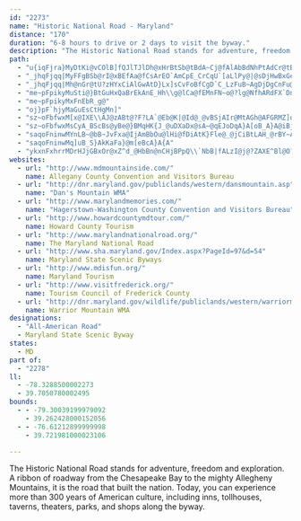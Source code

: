 ```yaml
---
id: "2273"
name: "Historic National Road - Maryland"
distance: "170"
duration: "6-8 hours to drive or 2 days to visit the byway."
description: "The Historic National Road stands for adventure, freedom and exploration. A ribbon of roadway from the Chesapeake Bay to the mighty Allegheny Mountains, it is the road that built the nation. Today, you can experience more than 300 years of American culture, including inns, tollhouses, taverns, theaters, parks, and shops along the byway."
path:
  - "u{iqFjra}MyDtKi@vCOlB]fQJlTJlDh@xHrBtSb@tBdA~Cj@fAlAbBdNhPtAdCr@tBl@tDP~L_HCClSO~B}@nEwGzLcCdCcD~A_Az@sAjCs@fBk@lCMfAXlMfClOzAjQQtQMrF{Cd\\sBzQi@~A}AnDKp@IjCN|ArC|Ij@|@hJdLlChEbHlMfLnN|CrE|FxHlCnERf@nBpIh@dBnAbD`E~GbGzHnArBtItIhAxA~AfClClIfAjCf@z@vAhAxChA^b@Xn@NpACjA{@|G}DdMiB|D}AdEe@dCCtM_@lCKrAJrIZnAnHlKn@pAN~@D`AO~@o@dCDfBr@`ClBjDhBtDlEzKZ|AHrERbEt@|B`IvP|B`E|@|@hB~@`@h@BjAc@tCaEpKKzARr@^d@rDrD|F`Eh@~A^`EQhO]nD}AhE?v@HXvA`Bz@d@dBXlBWpBAnEd@lA^xAzA^XbCz@bA\\EZAXIbF?p@?LCpBOtBSrBa@lC[hBmBhJIp@IvAAtHOhBAVEp@?NJd@Tt@hA~ArCdCh@nAN|@F`DGxEe@fE_@dBgHpVmFvVsCzJO`AgAvc@iAbTIf@{@vCy@fB_GzH_FzIgEjFgJzIaBtBu@bBqG|PsCnGu@~CyAdFiDnE}DdDsBfCwDxKuBvHqCxFe@rA_@pDDhCHjAhAfEH~ACxBu@rHFhEpAlLhE|Zh@`Hh@tLXhK?pIc@fUYrH{@nNwAhNWvA}@~IgCdQk@dFqAbHoBlOoCbRi@fBw@xAkA~AaNxIm@h@Yh@wEtN{AnDSdAIlA_AxE{Lxh@gAnK_@fFK`Dm@z\\b@hNAdAmAlHyAhu@ShC_BjIs@`G_A`DkArBwGzIoJlN_AdB}@hCy@rEYrEFjFDx@\\|Bp@pClBtE`AxA`CpCbD~BdDlAzEf@|FdA`Ip@xAZrBdAr@r@h@x@n@zAXjANpADrBYfCWlA]bAeAhByAjAqBr@e@^iArAy@~Cc@fDXfG^xCdBtK`A`HZrAbAjBz@p@v@TfG\\hA`@|@v@p@lAv@lCj@z@hApApHdH~E`F`CfDlD`HpFfOjB`JlB|Lr@`MXxBtB|Hx@dF^~Er@`GtAfFfCtEfIpKzI|NbFtHdI~Jh@z@j@~Ar@lCbFfMhArBxBnCb@|@XrAT~C^~BfCbH~B`IhCbL`Ipd@Ax@VrAx@dCtA~BzBlD~HnKxAlDt@~CTdC?tBOxE_@xDs@rEi@bCyFzSe@jAqAhBoE|DiAlBsBfF}@zGErE^jFv@hDz@lCxPnXlH|KNv@bArBXx@j@rCR`CMjEu@vNEdCDjCfAzMPlEKni@NpC^vBt@pCl@`BnB~ChUvPvAtAjD`EfA`BnCtEdElIzA~BlCxCj@^l^t^t@tAp@hAV`@Tl@rAlDF`@BP@ZBX?|@Gf@GxB?V@JDH@pAJtDFpDd@jAfAtArCpBjAfClAjBr@r@jBbFV\\rGrFeBfFc@RkA`A{DjG_ArBkMx_@aItX_AzD}@xCIn@?pCXpOyBxF_C`Hm@pAiAzAyE~Fy@v@eA`@uGLmEp@uBz@aAj@eB~Ai@r@sAlCaCrGkEbU}AdFg@fCGHJb@Fd@Hj@nAdFbAtCp@jA|BtF~@|Cb@dDZ~Er@lD^lAlBlE`DzGj@x@~@jArA~@l`@pUpCrBvDjDnClB\\^^r@Jf@XxCVx@nBxDnAvBvEhEnCjDzK`LrC`C~PhQhF`G~IfJtOhOzHjIrAtB~@vB|@nCt@~C`L|\\rAfFrAtMGf@`ArNFvGUxHyAb]uApSWtA_CrJoDtJs@rBc@xB_@~BcBb]iBlYy@pEaIr[y@rFSrHV`FzAlOj@hHPxFDnEKfGo@jKc@`EoBvLc@nBcB|EiAjByCrDcGdF{ClBoB~@}PtGkAn@eCdC}A~BaBxDcGhRy@xDe@xDShFHxFn@zEl@dCz@nCfAhCbHjMxA|DRxAR`D@xDi@zDi@rB}Ljb@{CrJ_GxSoDxKa@dAc@l@wCzCkPtRyC~BuQbLaCdBoFxFgB`Bo@^mCz@wObEeC~@{BzAmU|Xy@tAcB|Dw@fDy@tJG~BbB~y@T~B^~AlAvCxCvFh@vAZzBE^i@vA_@f@s@^eCRuFDcGQyEPgCf@_BhAiAhAeAvAg@~@_BbEcA|DwAzCu@~@uAfAoIdDoBjAsBbByAbC_@fAiDbMsClOu@hFSrECjCNlCrAlMr@lEZxDx@ziABvPb@dc@Zh}AHdChBpKTbCB`AgA|XaAx_@F|ApDrVz@~EzBbOxEd`@n@lDrBjEx@zDHrB@xBKxD]xA{A~EcEjLWxAGvBFlAv@fETrBBrIDzBXlCbAjIdBtIRnD?~JmC|W_@zFs@nGsCxNyA`Jk@tGQfIBlHGfFa@jEoAbEyA|CeAbBi@xAYpAC`ARvFI`DUlBy@jCwAnB_NbOeJzKyEdFuAxCSx@[`Du@x]cDpiB_@vXkBp~@OhRA|C^bEZ~F`@hGt@jK`AxMHtABl@BxACtCEzAKnASjBmBvNyKj{@[`E?vBvAvPz@jEvIjZb@pBXnD?pBSzCm@fCaBjDaAlA}L`JaIhFgBjBq@dAiAjDcAtLiCz^QdDBlBHfB~AdJPzB?zCq@jF}Kxh@mEvT_CfKw@zH_@zQCnIR`G^xBt@xClBdE`PpR`EpDjEpE|FxE~GpDrC`BpAdA~AxBbCfF^~Ah@hGR~a@d@ri@rAj`@CxHEnADlFU~C_@fBmAlDmN`OaDlCqE`FaOnOmEjGyGbQwQjh@aQfe@ge@`aA}DrIcBlEcFlRiPhr@"
  - "_jhqFjqq|MyFFgBSb@rI@xBEfAa@fCsArEO`AmCpE_CrCqU`[aLlPy@|@sDjHwBxGeArFaBhReA|Nm@dK{@nKyAdGw@zBiAxBqAjBmAnA_Ax@sDrBy@\\oPtCuA^wCjAaCzAaAdAaArAeBlDcA~Co@zFIpEXbF^fC|@hDl@tA`FrHhJhLlD`HdAvCnAhEjJve@`AnDz@lBtPlVzYj^hCtEvA`E`@jBj@fFLlCHlG[fEc@rK]bFUdBy@xDwEbNy@bB_CbCe@n@Uh@O|@B`AFJhGzC"
  - "_jhqFjqq|Mh@nGr@tU?zHYxCiAlGwAtD}Lx]sCvFoBfCgD`C_LzFuB~AgDjDgCnFu@fC_ArEYlCyAt}@DfGb@xCn@fCdBjD`E`D`VbNxDdDz[p`@nQnNhEnE`JdIzFvFZp@Fp@MtAk@hAw@FqJeD{KoCce@mIaM_AmJLsJG?`ARj@dBlAx@~@xLfPt@tAbB~FfDlNDn@El@s@pD?fARlAj@jApDpDxAl@h@rA?rAOl@sDrGcBlEUjAG`BBlBhAbMXvE?xAY~@{CxCeBfCmDfGoBzG_FhReDvS"
  - "me~pFpikyMuSti@}BtGuHxQaBrEkAnE_Hh\\g@lCa@fEMnFN~o@?lg@NfhARdFX`DnB`KrE|MPTRp@\\`Ad@rARn@L^T|@Lh@Pv@T`C@xB@\\ErAAz@kCpgAmDb~AJhFh@lIH~D_@hIOrAMvCkA|QiAlJsBfLoK|g@o@bE_@fEyDdq@a@rJmBp]GlFJdDJvMPfHHtP}Anu@cCj_AeA`h@JzLEdEi@nRU~a@y@~YsCtkADxBRpCdChRfElf@`LjzANbHFbN`@vRbCrh@_@vTOfDMpAQfAiBlHIzBn@dJ^fBt@~AfMnOzBjDbCtCxCrEpBxDrD`GhAzBrBxBnD|CjDvDxApChBnETdD?r@c@~EG~A?fBv@dF`@fD?dEw@bE_AfDcCvF_@lAyAvKoHj]GdA?dBJdBRz@x@dClAjCx@fCnGvV\\`BJpE?pPe@vYR~Dp@dHl@bIh@fEbEtYlFz\\hAtILbB?rBm@tJcD~Zy@dFmBfJiAlJ_CpV}@rEY`AsDhHyFxLi@v@]\\YVkDxBoFhEcA~A{BvE_Zp|@aF|OuAdDeFfKyGvJyj@zw@sCjFgI|Q}EtLiAdDyBtJsCzOgExMmCxGaHzMyTpd@wWde@}BbFuBjG_B|Fs@|CcB`LuQppBs@lF_@hC_AbEaElOiE|QqAfJeDjb@_AvIuCfP}DjPCX_A|DgAzFOlAI|C@x@@b@Db@r@pG@T@JDPV`@NZwIriAe@fIo@`QgCvX_CzOmBtVu@|LsAnQc@bFKn@~CpOpEhPTxBa@lNVzHP~BNt@xArEZ~AKdBaAlCqBfESx@Q`Bk@nEWnCG~BBfBJ`BRhAn@hBXpBNxBW`LApNaDdJO~@AdA^dOEfAgBdIcAzJk@dBo@fAi@xAw@xCmClEk@jBUlCi@bDs@bCu@tDsAnKyAvG_AzAIrA\\jAvBhCzDfIbIrOhAxDfHhStFjRtAxL"
  - "me~pFpikyMxFnEbR_g@"
  - "oj}pF`hjyMaGuEsCtHgMn]"
  - "sz~oFbfwxM[x@IXE\\AJ@zABt@?F?LA`@Eb@K|@Id@_@vBSjAIr@MtAGh@AFGRMZ]d@{CxCc@~@{@fEi@xI?lDo@~CIzB_AlB}@bAuA|BwDjHy@nA_BnAYr@WfF[tAUjBsArC}GtIw@rAcDdEiVvWcTvTiC~CsDjCkKfEcB~@}WhKgYbOcj@nXy]vPsSlJifAbo@c[zRkHlD[BgWxMsFbDeDhA_IxBoQfGuFbCcGlDsNpJ}ZfTmErDoBfAs@VyAJmAUiIoCoAQgA?cB\\oA~@oAtAu@d@mQ~F}NnEgLxAcDPcZzOwG`EcAd@ym@vPiFfBcZnLk\\dM}Df@eO`@kDViFp_@wHsBcAKo@JmErBgJfDcIlBqDf@op@`O}PdDsL`DkHxA[ReLvByP`EwC`IwLoI}BiB"
  - "sz~oFbfwxMsCyA_BScBs@yBe@}BMqHK{J_@uDXaDx@sA~@qEJoDqA}A[oB_A}A@iBj@XZNt@_ANcBrAkCfD{DdCEr@~@dCvBlC"
  - "saqoFninwMYnLB~@bB~JvFxa@IjAmBbOu@lHi@fDiAtK}Fle@_@jCiBtLAH_@rBY~Aq@hEyBpTwDv[mBbXmClo@g@bG]zBg@xBBJAb@BVBJBHFPBNDV@`@DHIhBgFhgAHx[[tEYdCO\\yAbPgC~S}@dKkC~UCvA^zCXv@bBhCXr@^bDPnCBrAEv@_@`Bc@lAk@x@wFjCm@j@e@x@YfC?`A|@pICh@o@xCmAjCkA`Bq@l@w@h@}@LcB@iE[sBFiA\\iAn@cBjBmExIiBnECd@aJx\\aK|]mDnLgJp]q\\llAgDxM}AhJu@zFe@lJo@dg@I~@yAzCmT~^o`@d~@wJzPc@dAcEbPy@zGe@xBmAjEuAlDi@dB_@tBmBdGiIpOkI~M}AhBmEpE}CbEkGrLod@d~@a]lj@yCpCo@tB]zDSjA[x@}@dBkCtCc@v@E`APpBAx@IrAUpAYx@cBfByB~@_ATm@?iBUaJlAsArAe@XY^EjAJtAOjGKn@_AbDk@rAa@`A"
  - "saqoFninwMq]uB_S}AkKaFa}@m[eBcA}A{A"
  - "ykxnFxhrrMDrHJjGBxOr@xZ^d_@HbBn@nCHjBPpQ\\`NbB|fALzI@j@?ZAXE^Bl@O?bCzKjHnYpLdTjCjEjBrDlBxFdAzFRpB?pD}Edj@gB|TeBtROdDtB~}BvA`WGnMFfANl@n@|@hDbDb@t@x@tBzPll@fK~c@VxAxAbKd@dFpDrV~AfM~ArNrBpNdOriAr@lNbAfo@p@`DdN`d@vCjK?~AyBhe@?vBXhHp@hKlEdOvEtMb@`CN`Ee@`Km@fFk@dCaGzImEhL_ApB_ArAe@`@{C~AiAhAu@bBs@pE?L|@fEj@xD?dAeAhLY~@iAlBo@rAyCzNW~Ck@nKC~ARjAxCbJJ~@?xAUvAsAhEyC`No@zDNlEb@~EDdACnBy@~C{@zB}E~I]jAWzA@~B^rD|@dGDbCy@xLcDhNmBvW?rBr@tH?jBwUd}Bk@xD}FlYsAhD}AfCi@rAiA|GY^oAIiBnVy@hI_@pBgArFq@~BcEhJ\\\\l@tABNBPDf@@NKxBeI~g@iCxRQp@aD|RO|B}B|g@UhCg@lBsJlWsDfLiDlImBjFc@bBiG`]qBpL_D`PwWvzAoArH_Nr}@e_@h}BqJjc@{Jvb@EnAp@pIBrAKhAm@~BcFtMc@bBkH`e@__@|yBiIdi@i@bHe@vCsAhFyElOgT|o@iF~PiRrv@aIh_@mG|X_EhSSdBwAjVStEu@`HeQrgAsDpRQ^GFC@GDEJ?H?BBH@BCZ@Rq^bjBwFhZeNriAkBhN}@jCqIvPs@lBeA~EyUrlAS`CJpFK|DqGfZy@nDw@~BsCtHkBdEqL|RqH|McA|B{@`Cw@rCo@zEIjBEhIBlDJvB|@xHnC|PbAbNxDfl@h@`Cr@pBnAlBbAlAlO~JvB`B_@rAeRoM{EyCcGiEsDqCmDqD_AsAwBgEu@mBkEcOaAf@KPa@`ByEtZe@fCSbJSnWo@bYs@lb@u@~GaBhEOv@QtA?|@s@fG{CpQg@fLEjDDhHbAzKCvFUtC_BzH{K~Xg@jCkAtJk@pFMzBCrBPzJ`BxFb@zC^vDlBbLFxBErCo@zCcFtMqDdKyOjW_@p@Qn@iWlpAaB`JqIpb@_Ed`@y@fJsA`Ks@~A}FtD_@^e@`AMj@kAxMYpECjDFj@d@t@^TbIlAlD~dAEzFoAvTwFl`@uAvLaPrzAiCxNmExYgB~Ks@lCOFGDEL?DAH?F?H@H@F@Be@|Fe@|BeEj[eIxa@iAxIQxBz@bHh@dANdAoOtcAcBfQmCjf@i@vP?lNLbKd@rIDX?zIOxJU|Ho@~H_AzEwDlNoCvIqGzPiAjEwHl]cBlIQfBMlCTdDCjC[fBm@lAeAjAwKxFcd@lhA{IrSIh@aAx[gAff@"
websites:
  - url: "http://www.mdmountainside.com/"
    name: Allegany County Convention and Visitors Bureau
  - url: "http://dnr.maryland.gov/publiclands/western/dansmountain.asp"
    name: "Dan's Mountain WMA"
  - url: "http://www.marylandmemories.com/"
    name: "Hagerstown-Washington County Convention and Visitors Bureau"
  - url: "http://www.howardcountymdtour.com/"
    name: Howard County Tourism
  - url: "http://www.marylandnationalroad.org/"
    name: The Maryland National Road
  - url: "http://www.sha.maryland.gov/Index.aspx?PageId=97&d=54"
    name: Maryland State Scenic Byways
  - url: "http://www.mdisfun.org/"
    name: Maryland Tourism
  - url: "http://www.visitfrederick.org/"
    name: Tourism Council of Frederick County
  - url: "http://dnr.maryland.gov/wildlife/publiclands/western/warriormountain.asp"
    name: Warrior Mountain WMA
designations:
  - "All-American Road"
  - Maryland State Scenic Byway
states:
  - MD
part of:
  - "2278"
ll:
  - -78.3288500002273
  - 39.7050780002495
bounds:
  - - -79.30039199979092
    - 39.262428000152056
  - - -76.61212899999998
    - 39.721981000023106

---
```


The Historic National Road stands for adventure, freedom and exploration. A ribbon of roadway from the Chesapeake Bay to the mighty Allegheny Mountains, it is the road that built the nation. Today, you can experience more than 300 years of American culture, including inns, tollhouses, taverns, theaters, parks, and shops along the byway.
